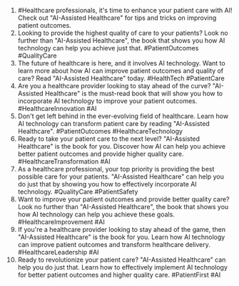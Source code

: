1. #Healthcare professionals, it's time to enhance your patient care with AI! Check out "AI-Assisted Healthcare" for tips and tricks on improving patient outcomes.
2. Looking to provide the highest quality of care to your patients? Look no further than "AI-Assisted Healthcare", the book that shows you how AI technology can help you achieve just that. #PatientOutcomes #QualityCare
3. The future of healthcare is here, and it involves AI technology. Want to learn more about how AI can improve patient outcomes and quality of care? Read "AI-Assisted Healthcare" today. #HealthTech #PatientCare
4. Are you a healthcare provider looking to stay ahead of the curve? "AI-Assisted Healthcare" is the must-read book that will show you how to incorporate AI technology to improve your patient outcomes. #HealthcareInnovation #AI
5. Don't get left behind in the ever-evolving field of healthcare. Learn how AI technology can transform patient care by reading "AI-Assisted Healthcare". #PatientOutcomes #HealthcareTechnology
6. Ready to take your patient care to the next level? "AI-Assisted Healthcare" is the book for you. Discover how AI can help you achieve better patient outcomes and provide higher quality care. #HealthcareTransformation #AI
7. As a healthcare professional, your top priority is providing the best possible care for your patients. "AI-Assisted Healthcare" can help you do just that by showing you how to effectively incorporate AI technology. #QualityCare #PatientSafety
8. Want to improve your patient outcomes and provide better quality care? Look no further than "AI-Assisted Healthcare", the book that shows you how AI technology can help you achieve these goals. #HealthcareImprovement #AI
9. If you're a healthcare provider looking to stay ahead of the game, then "AI-Assisted Healthcare" is the book for you. Learn how AI technology can improve patient outcomes and transform healthcare delivery. #HealthcareLeadership #AI
10. Ready to revolutionize your patient care? "AI-Assisted Healthcare" can help you do just that. Learn how to effectively implement AI technology for better patient outcomes and higher quality care. #PatientFirst #AI